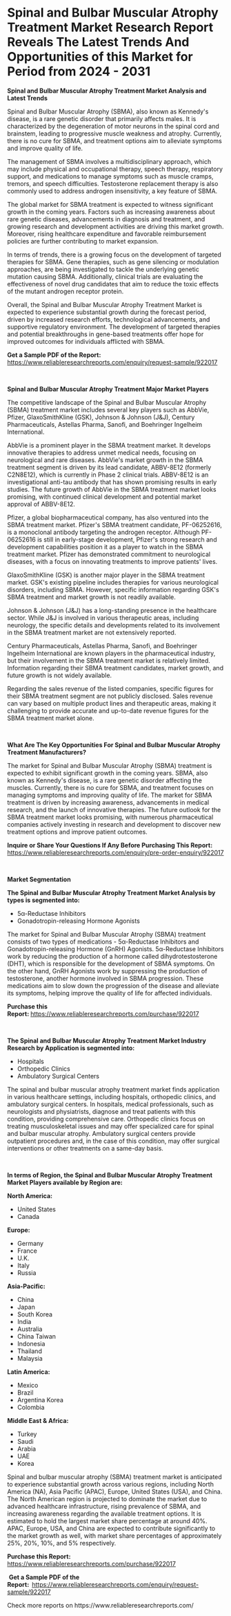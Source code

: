 <p><h1>Spinal and Bulbar Muscular Atrophy Treatment Market Research Report Reveals The Latest Trends And Opportunities of this Market for Period from 2024 - 2031</h1></p><p><strong>Spinal and Bulbar Muscular Atrophy Treatment Market Analysis and Latest Trends</strong></p>
<p><p>Spinal and Bulbar Muscular Atrophy (SBMA), also known as Kennedy's disease, is a rare genetic disorder that primarily affects males. It is characterized by the degeneration of motor neurons in the spinal cord and brainstem, leading to progressive muscle weakness and atrophy. Currently, there is no cure for SBMA, and treatment options aim to alleviate symptoms and improve quality of life.</p><p>The management of SBMA involves a multidisciplinary approach, which may include physical and occupational therapy, speech therapy, respiratory support, and medications to manage symptoms such as muscle cramps, tremors, and speech difficulties. Testosterone replacement therapy is also commonly used to address androgen insensitivity, a key feature of SBMA.</p><p>The global market for SBMA treatment is expected to witness significant growth in the coming years. Factors such as increasing awareness about rare genetic diseases, advancements in diagnosis and treatment, and growing research and development activities are driving this market growth. Moreover, rising healthcare expenditure and favorable reimbursement policies are further contributing to market expansion.</p><p>In terms of trends, there is a growing focus on the development of targeted therapies for SBMA. Gene therapies, such as gene silencing or modulation approaches, are being investigated to tackle the underlying genetic mutation causing SBMA. Additionally, clinical trials are evaluating the effectiveness of novel drug candidates that aim to reduce the toxic effects of the mutant androgen receptor protein.</p><p>Overall, the Spinal and Bulbar Muscular Atrophy Treatment Market is expected to experience substantial growth during the forecast period, driven by increased research efforts, technological advancements, and supportive regulatory environment. The development of targeted therapies and potential breakthroughs in gene-based treatments offer hope for improved outcomes for individuals afflicted with SBMA.</p></p>
<p><strong>Get a Sample PDF of the Report:&nbsp;</strong> <a href="https://www.reliableresearchreports.com/enquiry/request-sample/922017">https://www.reliableresearchreports.com/enquiry/request-sample/922017</a></p>
<p>&nbsp;</p>
<p><strong>Spinal and Bulbar Muscular Atrophy Treatment Major Market Players</strong></p>
<p><p>The competitive landscape of the Spinal and Bulbar Muscular Atrophy (SBMA) treatment market includes several key players such as AbbVie, Pfizer, GlaxoSmithKline (GSK), Johnson & Johnson (J&J), Century Pharmaceuticals, Astellas Pharma, Sanofi, and Boehringer Ingelheim International.</p><p>AbbVie is a prominent player in the SBMA treatment market. It develops innovative therapies to address unmet medical needs, focusing on neurological and rare diseases. AbbVie's market growth in the SBMA treatment segment is driven by its lead candidate, ABBV-8E12 (formerly C2N8E12), which is currently in Phase 2 clinical trials. ABBV-8E12 is an investigational anti-tau antibody that has shown promising results in early studies. The future growth of AbbVie in the SBMA treatment market looks promising, with continued clinical development and potential market approval of ABBV-8E12.</p><p>Pfizer, a global biopharmaceutical company, has also ventured into the SBMA treatment market. Pfizer's SBMA treatment candidate, PF-06252616, is a monoclonal antibody targeting the androgen receptor. Although PF-06252616 is still in early-stage development, Pfizer's strong research and development capabilities position it as a player to watch in the SBMA treatment market. Pfizer has demonstrated commitment to neurological diseases, with a focus on innovating treatments to improve patients' lives.</p><p>GlaxoSmithKline (GSK) is another major player in the SBMA treatment market. GSK's existing pipeline includes therapies for various neurological disorders, including SBMA. However, specific information regarding GSK's SBMA treatment and market growth is not readily available.</p><p>Johnson & Johnson (J&J) has a long-standing presence in the healthcare sector. While J&J is involved in various therapeutic areas, including neurology, the specific details and developments related to its involvement in the SBMA treatment market are not extensively reported.</p><p>Century Pharmaceuticals, Astellas Pharma, Sanofi, and Boehringer Ingelheim International are known players in the pharmaceutical industry, but their involvement in the SBMA treatment market is relatively limited. Information regarding their SBMA treatment candidates, market growth, and future growth is not widely available.</p><p>Regarding the sales revenue of the listed companies, specific figures for their SBMA treatment segment are not publicly disclosed. Sales revenue can vary based on multiple product lines and therapeutic areas, making it challenging to provide accurate and up-to-date revenue figures for the SBMA treatment market alone.</p></p>
<p>&nbsp;</p>
<p><strong>What Are The Key Opportunities For Spinal and Bulbar Muscular Atrophy Treatment Manufacturers?</strong></p>
<p><p>The market for Spinal and Bulbar Muscular Atrophy (SBMA) treatment is expected to exhibit significant growth in the coming years. SBMA, also known as Kennedy's disease, is a rare genetic disorder affecting the muscles. Currently, there is no cure for SBMA, and treatment focuses on managing symptoms and improving quality of life. The market for SBMA treatment is driven by increasing awareness, advancements in medical research, and the launch of innovative therapies. The future outlook for the SBMA treatment market looks promising, with numerous pharmaceutical companies actively investing in research and development to discover new treatment options and improve patient outcomes.</p></p>
<p><strong>Inquire or Share Your Questions If Any Before Purchasing This Report:</strong> <a href="https://www.reliableresearchreports.com/enquiry/pre-order-enquiry/922017">https://www.reliableresearchreports.com/enquiry/pre-order-enquiry/922017</a></p>
<p>&nbsp;</p>
<p><strong>Market Segmentation</strong></p>
<p><strong>The Spinal and Bulbar Muscular Atrophy Treatment Market Analysis by types is segmented into:</strong></p>
<p><ul><li>5α-Reductase Inhibitors</li><li>Gonadotropin-releasing Hormone Agonists</li></ul></p>
<p><p>The market for Spinal and Bulbar Muscular Atrophy (SBMA) treatment consists of two types of medications - 5α-Reductase Inhibitors and Gonadotropin-releasing Hormone (GnRH) Agonists. 5α-Reductase Inhibitors work by reducing the production of a hormone called dihydrotestosterone (DHT), which is responsible for the development of SBMA symptoms. On the other hand, GnRH Agonists work by suppressing the production of testosterone, another hormone involved in SBMA progression. These medications aim to slow down the progression of the disease and alleviate its symptoms, helping improve the quality of life for affected individuals.</p></p>
<p><strong>Purchase this Report:&nbsp;</strong><a href="https://www.reliableresearchreports.com/purchase/922017">https://www.reliableresearchreports.com/purchase/922017</a></p>
<p>&nbsp;</p>
<p><strong>The Spinal and Bulbar Muscular Atrophy Treatment Market Industry Research by Application is segmented into:</strong></p>
<p><ul><li>Hospitals</li><li>Orthopedic Clinics</li><li>Ambulatory Surgical Centers</li></ul></p>
<p><p>The spinal and bulbar muscular atrophy treatment market finds application in various healthcare settings, including hospitals, orthopedic clinics, and ambulatory surgical centers. In hospitals, medical professionals, such as neurologists and physiatrists, diagnose and treat patients with this condition, providing comprehensive care. Orthopedic clinics focus on treating musculoskeletal issues and may offer specialized care for spinal and bulbar muscular atrophy. Ambulatory surgical centers provide outpatient procedures and, in the case of this condition, may offer surgical interventions or other treatments on a same-day basis.</p></p>
<p>&nbsp;</p>
<p><strong>In terms of Region, the Spinal and Bulbar Muscular Atrophy Treatment Market Players available by Region are:</strong></p>
<p>
    <p> <strong> North America: </strong>
        <ul>
            <li>United States</li>
            <li>Canada</li>
        </ul>
        </p> 
    <p> <strong> Europe: </strong>
        <ul>
            <li>Germany</li>
            <li>France</li>
            <li>U.K.</li>
            <li>Italy</li>
            <li>Russia</li>
        </ul>
        </p> 
    <p> <strong> Asia-Pacific: </strong>
        <ul>
            <li>China</li>
            <li>Japan</li>
            <li>South Korea</li>
            <li>India</li>
            <li>Australia</li>
            <li>China Taiwan</li>
            <li>Indonesia</li>
            <li>Thailand</li>
            <li>Malaysia</li>
        </ul>
        </p> 
    <p> <strong> Latin America: </strong>
        <ul>
            <li>Mexico</li>
            <li>Brazil</li>
            <li>Argentina Korea</li>
            <li>Colombia</li>
        </ul>
        </p> 
    <p> <strong> Middle East & Africa: </strong>
        <ul>
            <li>Turkey</li>
            <li>Saudi</li>
            <li>Arabia</li>
            <li>UAE</li>
            <li>Korea</li>
        </ul>
    </p>
    </p>
<p><p>Spinal and bulbar muscular atrophy (SBMA) treatment market is anticipated to experience substantial growth across various regions, including North America (NA), Asia Pacific (APAC), Europe, United States (USA), and China. The North American region is projected to dominate the market due to advanced healthcare infrastructure, rising prevalence of SBMA, and increasing awareness regarding the available treatment options. It is estimated to hold the largest market share percentage at around 40%. APAC, Europe, USA, and China are expected to contribute significantly to the market growth as well, with market share percentages of approximately 25%, 20%, 10%, and 5% respectively.</p></p>
<p><strong>Purchase this Report: </strong><a href="https://www.reliableresearchreports.com/purchase/922017">https://www.reliableresearchreports.com/purchase/922017</a></p>
<p>&nbsp;<strong>Get a Sample PDF of the Report:&nbsp;&nbsp;</strong><a href="https://www.reliableresearchreports.com/enquiry/request-sample/922017">https://www.reliableresearchreports.com/enquiry/request-sample/922017</a></p>
<p><strong></strong></p>
<p>Check more reports on https://www.reliableresearchreports.com/</p>